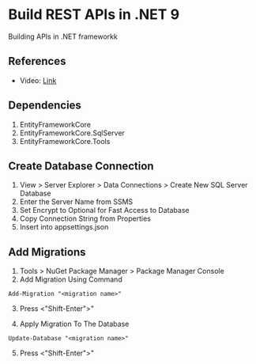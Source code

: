 # Build REST APIs in .NET 9

Building APIs in .NET frameworkk

## References
- Video:  [Link](https://www.youtube.com/watch?v=38GNKtclDdE)

## Dependencies
1. EntityFrameworkCore
2. EntityFrameworkCore.SqlServer
3. EntityFrameworkCore.Tools

## Create Database Connection
1. View > Server Explorer > Data Connections > Create New SQL Server Database
2. Enter the Server Name from SSMS
3. Set Encrypt to Optional for Fast Access to Database
4. Copy Connection String from Properties
5. Insert into appsettings.json

## Add Migrations
1. Tools > NuGet Package Manager > Package Manager Console
2. Add Migration Using Command
``` 
Add-Migration "<migration name>"
```
3. Press <"Shift-Enter">"

4. Apply Migration To The Database
``` 
Update-Database "<migration name>"
```
5. Press <"Shift-Enter">"

